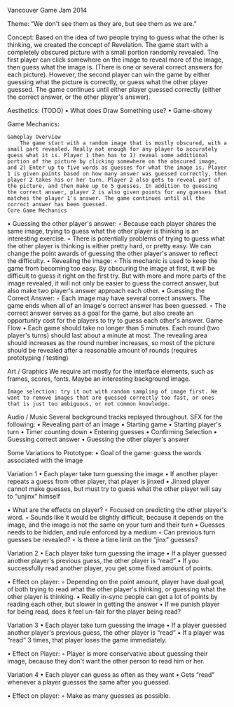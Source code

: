 Vancouver Game Jam 2014

Theme: “We don't see them as they are, but see them as we are.”

Concept:
	Based on the idea of two people trying to guess what the other is thinking, we created the concept of Revelation. The game start with a completely obscured picture with a small portion randomly revealed. The first player can click somewhere on the image to reveal more of the image, then guess what the image is. (There is one or several correct answers for each picture). However, the second player can win the game by either guessing what the picture is correctly, or guess what the other player guessed. The game continues until either player guessed correctly (either the correct answer, or the other player's answer).

Aesthetics: (TODO)
•	What does Draw Something use?
•	Game-showy

Game Mechanics:

	Gameplay Overview
		The game start with a random image that is mostly obscured, with a small part revealed. Really not enough for any player to accurately guess what it is. Player 1 then has to 1) reveal some additional portion of the picture by clicking somewhere on the obscured image, and 2) Enter up to five words as guesses for what the image is. Player 1 is given points based on how many answer was guessed correctly, then player 2 takes his or her turn. Player 2 also gets to reveal part of the picture, and then make up to 5 guesses. In addition to guessing the correct answer, player 2 is also given points for any guesses that matches the player 1's answer. The game continues until all the correct answer has been guessed.
	Core Game Mechanics
•	Guessing the other player's answer:
◦	Because each player shares the same image, trying to guess what the other player is thinking is an interesting exercise.
◦	There is potentially problems of trying to guess what the other player is thinking is either pretty hard, or pretty easy. We can change the point awards of guessing the other player's answer to reflect the difficulty.
•	Revealing the image:
◦	This mechanic is used to keep the game from becoming too easy. By obscuring the image at first, it will be difficult to guess it right on the first try. But with more and more parts of the image revealed, it will not only be easier to guess the correct answer, but also make two player's answer approach each other.
•	Guessing the Correct Answer:
◦	Each image may have several correct answers. The game ends when all of an image's correct answer has been guessed.
◦	The correct answer serves as a goal for the game, but also create an opportunity cost for the players to try to guess each other's answer.
	Game Flow
•	Each game should take no longer than 5 minutes. Each round (two player's turns) should last about a minute at most. The revealing area should increases as the round number increases, so most of the picture should be revealed after a reasonable amount of rounds (requires prototyping / testing)


Art / Graphics
	We require art mostly for the interface elements, such as frames, scores, fonts. Maybe an interesting background image.

	Image selection: try it out with random sampling of image first. We want to remove images that are guessed correctly too fast, or ones that is just too ambiguous, or not common knowledge.

Audio / Music
	Several background tracks replayed throughout.
	SFX for the following:
•	Revealing part of an image
•	Starting game
•	Starting player's turn
•	Timer counting down
•	Entering guesses
•	Confirming Selection
•	Guessing correct answer
•	Guessing the other player's answer



Some Variations to Prototype:
•	Goal of the game: guess the words associated with the image

Variation 1
•	Each player take turn guessing the image
•	If another player repeats a guess from other player, that player is jinxed
•	Jinxed player cannot make guesses, but must try to guess what the other player will say to “unjinx” himself

•	What are the effects on player?
◦	Focused on predicting the other player's word.
◦	Sounds like it would be slightly difficult, because it depends on the image, and the image is not the same on your turn and their turn
•	Guesses needs to be hidden, and rule enforced by a medium
◦	Can previous turn guesses be revealed?
◦	Is there a time limit on the “jinx” guesses?

Variation 2
•	Each player take turn guessing the image
•	If a player guessed another player's previous guess, the other player is “read”
•	If you successfully read another player, you get some fixed amount of points.

•	Effect on player:
◦	Depending on the point amount, player have dual goal, of both trying to read what the other player's thinking, or guessing what the other player is thinking.
▪	Really in-sync people can get a lot of points by reading each other, but slower in getting the answer
▪	If we punish player for being read, does it feel un-fair for the player being read?


Variation 3
•	Each player take turn guessing the image
•	If a player guessed another player's previous guess, the other player is “read”
•	If a player was “read” 3 times, that player loses the game immediately.

•	Effect on Player:
◦	Player is more conservative about guessing their image, because they don't want the other person to read him or her.


Variation 4
•	Each player can guess as often as they want
•	Gets “read” whenever a player guesses the same after you guessed.

•	Effect on player:
◦	Make as many guesses as possible.
